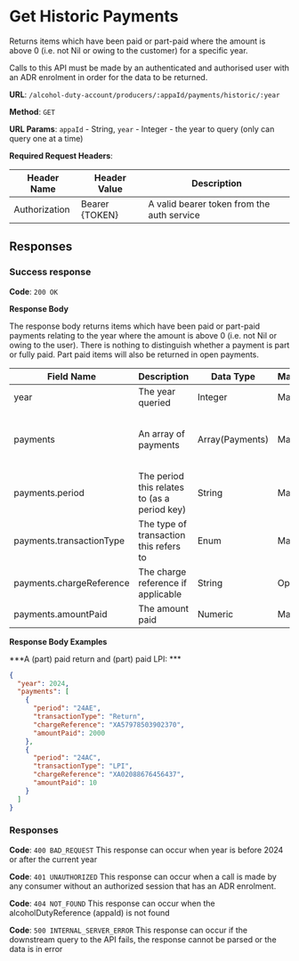 # Get Historic Payments

Returns items which have been paid or part-paid where the amount is above 0 (i.e. not Nil or owing to the customer) for a specific year.

Calls to this API must be made by an authenticated and authorised user with an ADR enrolment in order for the data to be returned.

**URL**: `/alcohol-duty-account/producers/:appaId/payments/historic/:year`

**Method**: `GET`

**URL Params**: `appaId` - String, `year` - Integer - the year to query (only can query one at a time)

**Required Request Headers**:

| Header Name   | Header Value   | Description                                |
|---------------|----------------|--------------------------------------------|
| Authorization | Bearer {TOKEN} | A valid bearer token from the auth service |

## Responses

### Success response

**Code**: `200 OK`

**Response Body**

The response body returns items which have been paid or part-paid payments relating to the year where the amount is above 0 (i.e. not Nil or owing to the user).
There is nothing to distinguish whether a payment is part or fully paid. Part paid items will also be returned in open payments.

| Field Name               | Description                                  | Data Type       | Mandatory/Optional | Notes                                         |
|--------------------------|----------------------------------------------|-----------------|--------------------|-----------------------------------------------|
| year                     | The year queried                             | Integer         | Mandatory          |                                               |
| payments                 | An array of payments                         | Array(Payments) | Mandatory          | Only those paid or part paid (amountPaid > 0) |
| payments.period          | The period this relates to (as a period key) | String          | Mandatory          | YYAM (year, 'A,' month A-L)                   |
| payments.transactionType | The type of transaction this refers to       | Enum            | Mandatory          | Return, LPI, RPI                              |
| payments.chargeReference | The charge reference if applicable           | String          | Optional           |                                               |
| payments.amountPaid      | The amount paid                              | Numeric         | Mandatory          |                                               |

**Response Body Examples**

***A (part) paid return and (part) paid LPI: ***

```json
{
  "year": 2024,
  "payments": [
    {
      "period": "24AE",
      "transactionType": "Return",
      "chargeReference": "XA57978503902370",
      "amountPaid": 2000
    },
    {
      "period": "24AC",
      "transactionType": "LPI",
      "chargeReference": "XA02088676456437",
      "amountPaid": 10
    }
  ]
}
```

### Responses
**Code**: `400 BAD_REQUEST`
This response can occur when year is before 2024 or after the current year

**Code**: `401 UNAUTHORIZED`
This response can occur when a call is made by any consumer without an authorized session that has an ADR enrolment.

**Code**: `404 NOT_FOUND`
This response can occur when the alcoholDutyReference (appaId) is not found

**Code**: `500 INTERNAL_SERVER_ERROR`
This response can occur if the downstream query to the API fails, the response cannot be parsed or the data is in error